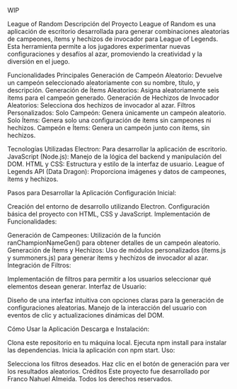 WIP

League of Random
Descripción del Proyecto
League of Random es una aplicación de escritorio desarrollada para generar combinaciones aleatorias de campeones, ítems y hechizos de invocador para League of Legends. Esta herramienta permite a los jugadores experimentar nuevas configuraciones y desafíos al azar, promoviendo la creatividad y la diversión en el juego.

Funcionalidades Principales
Generación de Campeón Aleatorio: Devuelve un campeón seleccionado aleatoriamente con su nombre, título, y descripción.
Generación de Ítems Aleatorios: Asigna aleatoriamente seis ítems para el campeón generado.
Generación de Hechizos de Invocador Aleatorios: Selecciona dos hechizos de invocador al azar.
Filtros Personalizados:
Solo Campeón: Genera únicamente un campeón aleatorio.
Solo Ítems: Genera solo una configuración de ítems sin campeones ni hechizos.
Campeón e Ítems: Genera un campeón junto con ítems, sin hechizos.

Tecnologías Utilizadas
Electron: Para desarrollar la aplicación de escritorio.
JavaScript (Node.js): Manejo de la lógica del backend y manipulación del DOM.
HTML y CSS: Estructura y estilo de la interfaz de usuario.
League of Legends API (Data Dragon): Proporciona imágenes y datos de campeones, ítems y hechizos.

Pasos para Desarrollar la Aplicación
Configuración Inicial:

Creación del entorno de desarrollo utilizando Electron.
Configuración básica del proyecto con HTML, CSS y JavaScript.
Implementación de Funcionalidades:

Generación de Campeones: Utilización de la función ranChampionNameGen() para obtener detalles de un campeón aleatorio.
Generación de Ítems y Hechizos: Uso de módulos personalizados (items.js y summoners.js) para generar ítems y hechizos de invocador al azar.
Integración de Filtros:

Implementación de filtros para permitir a los usuarios seleccionar qué elementos desean generar.
Interfaz de Usuario:

Diseño de una interfaz intuitiva con opciones claras para la generación de configuraciones aleatorias.
Manejo de la interacción del usuario con eventos de clic y actualizaciones dinámicas del DOM.

Cómo Usar la Aplicación
Descarga e Instalación:

Clona este repositorio en tu máquina local.
Ejecuta npm install para instalar las dependencias.
Inicia la aplicación con npm start.
Uso:

Selecciona los filtros deseados.
Haz clic en el botón de generación para ver los resultados aleatorios.
Créditos
Este proyecto fue desarrollado por Franco Nahuel Almeida. Todos los derechos reservados.